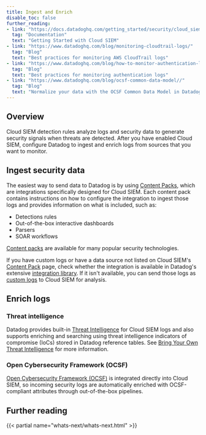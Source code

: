 ```yaml
---
title: Ingest and Enrich
disable_toc: false
further_reading:
- link: "https://docs.datadoghq.com/getting_started/security/cloud_siem/"
  tag: "Documentation"
  text: "Getting Started with Cloud SIEM"
- link: "https://www.datadoghq.com/blog/monitoring-cloudtrail-logs/"
  tag: "Blog"
  text: "Best practices for monitoring AWS CloudTrail logs"
- link: "https://www.datadoghq.com/blog/how-to-monitor-authentication-logs/"
  tag: "Blog"
  text: "Best practices for monitoring authentication logs"
- link: "https://www.datadoghq.com/blog/ocsf-common-data-model//"
  tag: "Blog"
  text: "Normalize your data with the OCSF Common Data Model in Datadog Cloud SIEM"
---
```


## Overview

Cloud SIEM detection rules analyze logs and security data to generate security signals when threats are detected. After you have enabled Cloud SIEM, configure Datadog to ingest and enrich logs from sources that you want to monitor.

## Ingest security data
The easiest way to send data to Datadog is by using [Content Packs][1], which are integrations specifically designed for Cloud SIEM. Each content pack contains instructions on how to configure the integration to ingest those logs and provides information on what is included, such as:

- Detections rules
- Out-of-the-box interactive dashboards
- Parsers
- SOAR workflows

[Content packs][1] are available for many popular security technologies.

If you have custom logs or have a data source not listed on Cloud SIEM's [Content Pack][2] page, check whether the integration is available in Datadog's extensive [integration library][3]. If it isn't available, you can send those logs as [custom logs][4] to Cloud SIEM for analysis.

## Enrich logs

### Threat intelligence

Datadog provides built-in [Threat Intelligence][5] for Cloud SIEM logs and also supports enriching and searching using threat intelligence indicators of compromise (IoCs) stored in Datadog reference tables. See [Bring Your Own Threat Intelligence][6] for more information.

### Open Cybersecurity Framework (OCSF)

[Open Cybersecurity Framework (OCSF)][7] is integrated directly into Cloud SIEM, so incoming security logs are automatically enriched with OCSF-compliant attributes through out-of-the-box pipelines.

## Further reading

{{< partial name="whats-next/whats-next.html" >}}

[1]: /security/cloud_siem/content_packs/
[2]: https://app.datadoghq.com/security/content-packs
[3]: /integrations/
[4]: /logs/log_collection/
[5]: /security/threat_intelligence/#threat-intelligence-sources
[6]: /security/cloud_siem/threat_intelligence#bring-your-own-threat-intelligence
[7]: /security/cloud_siem/open_cybersecurity_schema_framework
